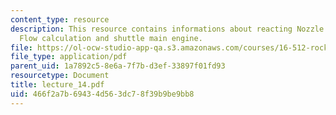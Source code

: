 ```yaml
---
content_type: resource
description: This resource contains informations about reacting Nozzle Flow, Frozen
  Flow calculation and shuttle main engine.
file: https://ol-ocw-studio-app-qa.s3.amazonaws.com/courses/16-512-rocket-propulsion-fall-2005/466f2a7b69434d563dc78f39b9be9bb8_lecture_14.pdf
file_type: application/pdf
parent_uid: 1a7892c5-8e6a-7f7b-d3ef-33897f01fd93
resourcetype: Document
title: lecture_14.pdf
uid: 466f2a7b-6943-4d56-3dc7-8f39b9be9bb8
---
```


